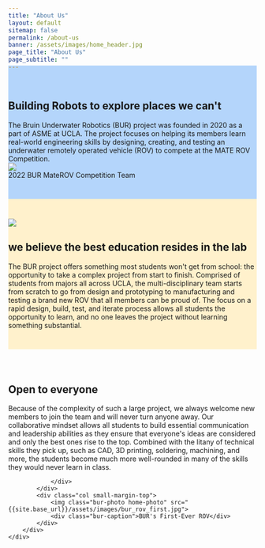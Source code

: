 ```yaml
---
title: "About Us"
layout: default
sitemap: false
permalink: /about-us
banner: /assets/images/home_header.jpg
page_title: "About Us"
page_subtitle: ""
---
```

<section style="background-color:rgb(180,213,251);padding-top:40px;padding-bottom:40px;margin-top:-25px;">
    <div class="bur-wide-container">
        <div class="row bur-subteam-row gx-5">
            <div class="col">
                <h1>Building Robots to explore places we can't</h1>
                <div class="bur-text-large">
                    The Bruin Underwater Robotics (BUR) project was founded in 2020 as a part of ASME at UCLA. The project focuses on helping its members learn real-world engineering skills by designing, creating, and testing an underwater remotely operated vehicle (ROV) to compete at the MATE ROV Competition.
                </div>
            </div>
            <div class="col small-margin-top">
                <img class="bur-photo home-photo" src="{{site.base_url}}/assets/images/bur_comp_2022.jpg">
                <div class="bur-caption">2022 BUR MateROV Competition Team</div>
            </div>
        </div>
    </div>
</section>

<section style="background-color:rgb(255,241,204);padding-top:40px;padding-bottom:40px;">
    <div class="bur-wide-container">
        <div class="row bur-subteam-row gx-5">
            <div class="col">
                <img class="bur-photo home-photo" src="{{site.base_url}}/assets/images/alex_lab_work.jpg">
            </div>
            <div class="col small-margin-top">
                <h1>we believe the best education resides in the lab</h1>
                <div class="bur-text-large">
                    The BUR project offers something most students won't get from school: the opportunity to take a complex project from start to finish. Comprised of students from majors all across UCLA, the multi-disciplinary team starts from scratch to go from design and prototyping to manufacturing and testing a brand new ROV that all members can be proud of. The focus on a rapid design, build, test, and iterate process allows all students the opportunity to learn, and no one leaves the project without learning something substantial. 
                </div>
            </div>
        </div>
    </div>
</section>

<section style="padding-top:40px;padding-bottom:40px">
    <div class="bur-wide-container">
        <div class="row bur-subteam-row gx-5">
            <div class="col">
                <h1>Open to everyone</h1>
                <div class="bur-text-large">
                    Because of the complexity of such a large project, we always welcome new members to join the team and will never turn anyone away. Our collaborative mindset allows all students to build essential communication and leadership abilities as they ensure that everyone's ideas are considered and only the best ones rise to the top. Combined with the litany of technical skills they pick up, such as CAD, 3D printing, soldering, machining, and more, the students become much more well-rounded in many of the skills they would never learn in class.

                </div>
            </div>
            <div class="col small-margin-top">
                <img class="bur-photo home-photo" src="{{site.base_url}}/assets/images/bur_rov_first.jpg">
                <div class="bur-caption">BUR's First-Ever ROV</div>
            </div>
        </div>
    </div>
</section>

